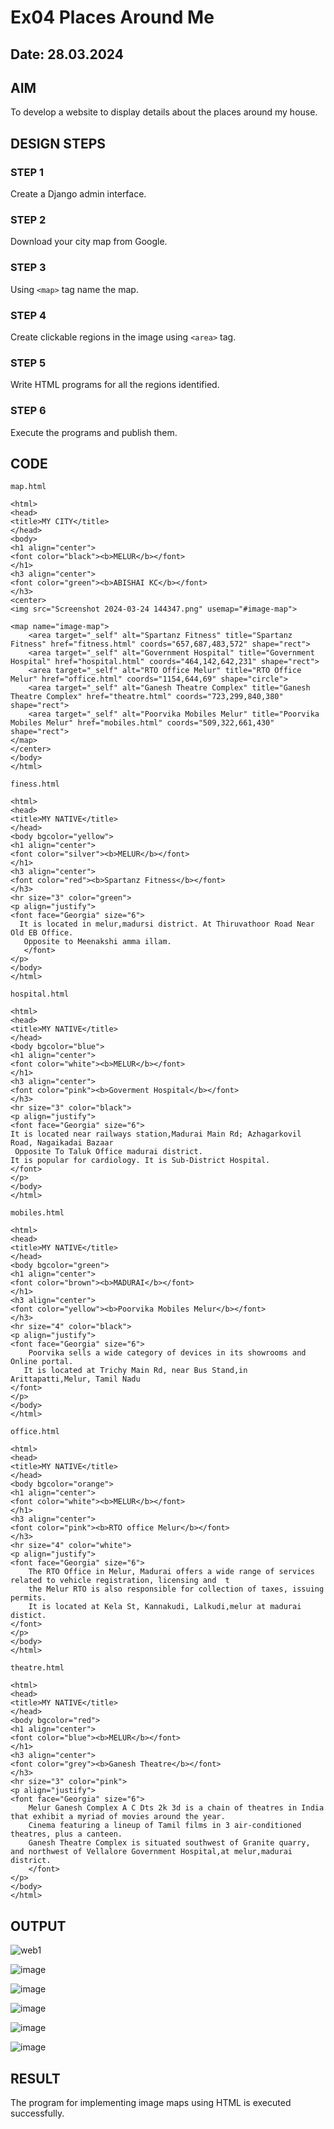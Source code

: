 # Ex04 Places Around Me
## Date: 28.03.2024

## AIM
To develop a website to display details about the places around my house.

## DESIGN STEPS

### STEP 1
Create a Django admin interface.

### STEP 2
Download your city map from Google.

### STEP 3
Using ```<map>``` tag name the map.

### STEP 4
Create clickable regions in the image using ```<area>``` tag.

### STEP 5
Write HTML programs for all the regions identified.

### STEP 6
Execute the programs and publish them.

## CODE
```
map.html

<html>
<head>
<title>MY CITY</title>
</head>
<body>
<h1 align="center">
<font color="black"><b>MELUR</b></font>
</h1>
<h3 align="center">
<font color="green"><b>ABISHAI KC</b></font>
</h3>
<center>
<img src="Screenshot 2024-03-24 144347.png" usemap="#image-map">

<map name="image-map">
    <area target="_self" alt="Spartanz Fitness" title="Spartanz Fitness" href="fitness.html" coords="657,687,483,572" shape="rect">
    <area target="_self" alt="Government Hospital" title="Government Hospital" href="hospital.html" coords="464,142,642,231" shape="rect">
    <area target="_self" alt="RTO Office Melur" title="RTO Office Melur" href="office.html" coords="1154,644,69" shape="circle">
    <area target="_self" alt="Ganesh Theatre Complex" title="Ganesh Theatre Complex" href="theatre.html" coords="723,299,840,380" shape="rect">
    <area target="_self" alt="Poorvika Mobiles Melur" title="Poorvika Mobiles Melur" href="mobiles.html" coords="509,322,661,430" shape="rect">
</map>
</center>
</body>
</html>

finess.html

<html>
<head>
<title>MY NATIVE</title>
</head>
<body bgcolor="yellow">
<h1 align="center">
<font color="silver"><b>MELUR</b></font>
</h1>
<h3 align="center">
<font color="red"><b>Spartanz Fitness</b></font>
</h3>
<hr size="3" color="green">
<p align="justify">
<font face="Georgia" size="6">
  It is located in melur,madursi district. At Thiruvathoor Road Near Old EB Office.
   Opposite to Meenakshi amma illam.
   </font>
</p>
</body>
</html>

hospital.html

<html>
<head>
<title>MY NATIVE</title>
</head>
<body bgcolor="blue">
<h1 align="center">
<font color="white"><b>MELUR</b></font>
</h1>
<h3 align="center">
<font color="pink"><b>Goverment Hospital</b></font>
</h3>
<hr size="3" color="black">
<p align="justify">
<font face="Georgia" size="6">
It is located near railways station,Madurai Main Rd; Azhagarkovil Road, Nagaikadai Bazaar
 Opposite To Taluk Office madurai district.
It is popular for cardiology. It is Sub-District Hospital.
</font>
</p>
</body>
</html>

mobiles.html

<html>
<head>
<title>MY NATIVE</title>
</head>
<body bgcolor="green">
<h1 align="center">
<font color="brown"><b>MADURAI</b></font>
</h1>
<h3 align="center">
<font color="yellow"><b>Poorvika Mobiles Melur</b></font>
</h3>
<hr size="4" color="black">
<p align="justify">
<font face="Georgia" size="6">
    Poorvika sells a wide category of devices in its showrooms and Online portal.
   It is located at Trichy Main Rd, near Bus Stand,in Arittapatti,Melur, Tamil Nadu
</font>
</p>
</body>
</html>

office.html

<html>
<head>
<title>MY NATIVE</title>
</head>
<body bgcolor="orange">
<h1 align="center">
<font color="white"><b>MELUR</b></font>
</h1>
<h3 align="center">
<font color="pink"><b>RTO office Melur</b></font>
</h3>
<hr size="4" color="white">
<p align="justify">
<font face="Georgia" size="6">
    The RTO Office in Melur, Madurai offers a wide range of services related to vehicle registration, licensing and  t
    the Melur RTO is also responsible for collection of taxes, issuing permits. 
    It is located at Kela St, Kannakudi, Lalkudi,melur at madurai distict.
</font>
</p>
</body>
</html>

theatre.html

<html>
<head>
<title>MY NATIVE</title>
</head>
<body bgcolor="red">
<h1 align="center">
<font color="blue"><b>MELUR</b></font>
</h1>
<h3 align="center">
<font color="grey"><b>Ganesh Theatre</b></font>
</h3>
<hr size="3" color="pink">
<p align="justify">
<font face="Georgia" size="6">
    Melur Ganesh Complex A C Dts 2k 3d is a chain of theatres in India that exhibit a myriad of movies around the year. 
    Cinema featuring a lineup of Tamil films in 3 air-conditioned theatres, plus a canteen.
    Ganesh Theatre Complex is situated southwest of Granite quarry, and northwest of Vellalore Government Hospital,at melur,madurai district.
    </font>
</p>
</body>
</html>

```
## OUTPUT
![web1](https://github.com/Abishai95141/NearMe/assets/139335314/3c030fb6-58f3-455c-bae3-e38446ec3bc9)



![image](https://github.com/Abishai95141/NearMe/assets/139335314/3c74c483-f320-4d10-8559-2e3019ef458b)



![image](https://github.com/Abishai95141/NearMe/assets/139335314/b55af97f-3762-4a02-a001-27759964593c)

![image](https://github.com/Abishai95141/NearMe/assets/139335314/0d7d0751-7356-4c41-ac42-4945dabc475a)

![image](https://github.com/Abishai95141/NearMe/assets/139335314/f9917907-ddb4-4333-aae7-27824da55dda)


![image](https://github.com/Abishai95141/NearMe/assets/139335314/7ee283df-f972-4524-9c29-b05a6346fa0f)




## RESULT
The program for implementing image maps using HTML is executed successfully.
